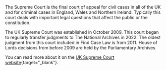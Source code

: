 The Supreme Court is the final court of appeal for civil cases in all of the UK and for criminal cases in England, Wales and Northern Ireland. Typically this court deals with important legal questions that affect the public or the constitution.

The UK Supreme Court was established in October 2009. This court began to regularly transfer judgments to The National Archives in 2022. The oldest judgment from this court included in Find Case Law is from 2011. House of Lords decisions from before 2009 are held by the Parliamentary Archives.

You can read more about it on the [UK Supreme Court website](https://www.supremecourt.uk/){target="\_blank"}.
